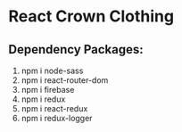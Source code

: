 # React Crown Clothing

## Dependency Packages:

1. npm i node-sass
2. npm i react-router-dom
3. npm i firebase
4. npm i redux
5. npm i react-redux
6. npm i redux-logger
